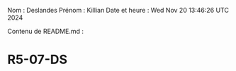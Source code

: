 Nom : Deslandes
Prénom : Killian
Date et heure : Wed Nov 20 13:46:26 UTC 2024

Contenu de README.md :
# R5-07-DS